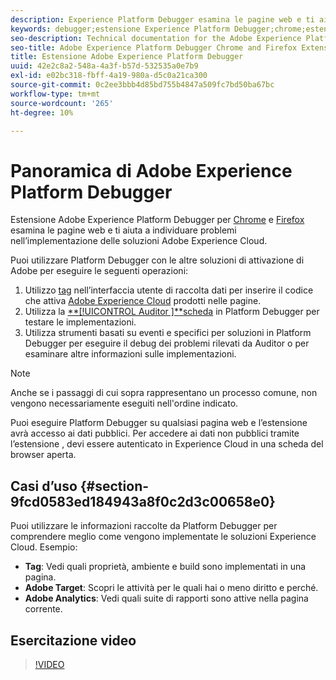 ```yaml
---
description: Experience Platform Debugger esamina le pagine web e ti aiuta a individuare problemi nell’implementazione delle soluzioni Experience Cloud.
keywords: debugger;estensione Experience Platform Debugger;chrome;estensione
seo-description: Technical documentation for the Adobe Experience Platform Debugger Chrome and Firefox Extension - examine your web pages and understand problems with your Experience Cloud solution mplementations
seo-title: Adobe Experience Platform Debugger Chrome and Firefox Extension
title: Estensione Adobe Experience Platform Debugger
uuid: 42e2c8a2-548a-4a3f-b57d-532535a0e7b9
exl-id: e02bc318-fbff-4a19-980a-d5c0a21ca300
source-git-commit: 0c2ee3bbb4d85bd755b4847a509fc7bd50ba67bc
workflow-type: tm+mt
source-wordcount: '265'
ht-degree: 10%

---
```


# Panoramica di Adobe Experience Platform Debugger

Estensione Adobe Experience Platform Debugger per [Chrome](https://chrome.google.com/webstore/detail/adobe-experience-cloud-de/ocdmogmohccmeicdhlhhgepeaijenapj) e [Firefox](https://addons.mozilla.org/it/firefox/addon/adobe-experience-platform-dbg/) esamina le pagine web e ti aiuta a individuare problemi nell’implementazione delle soluzioni Adobe Experience Cloud.

Puoi utilizzare Platform Debugger con le altre soluzioni di attivazione di Adobe per eseguire le seguenti operazioni:

1. Utilizzo [tag](../tags/home.md) nell’interfaccia utente di raccolta dati per inserire il codice che attiva [Adobe Experience Cloud](https://experienceleague.adobe.com/docs/core-services/interface/experience-cloud.html?lang=it) prodotti nelle pagine.
1. Utilizza la [**[!UICONTROL Auditor ]**scheda](./auditor/overview.md) in Platform Debugger per testare le implementazioni.
1. Utilizza strumenti basati su eventi e specifici per soluzioni in Platform Debugger per eseguire il debug dei problemi rilevati da Auditor o per esaminare altre informazioni sulle implementazioni.

>[!NOTE]
>
>Anche se i passaggi di cui sopra rappresentano un processo comune, non vengono necessariamente eseguiti nell&#39;ordine indicato.

Puoi eseguire Platform Debugger su qualsiasi pagina web e l’estensione avrà accesso ai dati pubblici. Per accedere ai dati non pubblici tramite l’estensione , devi essere autenticato in Experience Cloud in una scheda del browser aperta.

## Casi d’uso {#section-9fcd0583ed184943a8f0c2d3c00658e0}

Puoi utilizzare le informazioni raccolte da Platform Debugger per comprendere meglio come vengono implementate le soluzioni Experience Cloud. Esempio:

* **Tag**: Vedi quali proprietà, ambiente e build sono implementati in una pagina.
* **Adobe Target**: Scopri le attività per le quali hai o meno diritto e perché.
* **Adobe Analytics**: Vedi quali suite di rapporti sono attive nella pagina corrente.

## Esercitazione video

>[!VIDEO](https://video.tv.adobe.com/v/32156?quality=12&learn=on)
